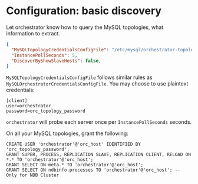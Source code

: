 # Configuration: basic discovery

Let orchestrator know how to query the MySQL topologies, what information to extract.

```json
{
  "MySQLTopologyCredentialsConfigFile": "/etc/mysql/orchestrator-topology.cnf",
  "InstancePollSeconds": 5,
  "DiscoverByShowSlaveHosts": false,
}
```

`MySQLTopologyCredentialsConfigFile` follows similar rules as `MySQLOrchestratorCredentialsConfigFile`. You may choose to use plaintext credentials:

```
[client]
user=orchestrator
password=orc_topology_password
```

`orchestrator` will probe each server once per `InstancePollSeconds` seconds.

On all your MySQL topologies, grant the following:

```
CREATE USER 'orchestrator'@'orc_host' IDENTIFIED BY 'orc_topology_password';
GRANT SUPER, PROCESS, REPLICATION SLAVE, REPLICATION CLIENT, RELOAD ON *.* TO 'orchestrator'@'orc_host';
GRANT SELECT ON meta.* TO 'orchestrator'@'orc_host';
GRANT SELECT ON ndbinfo.processes TO 'orchestrator'@'orc_host'; -- Only for NDB Cluster
```
